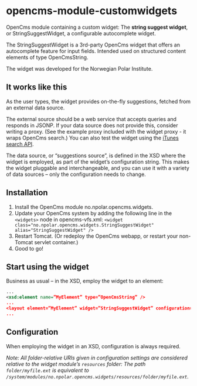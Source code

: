 # opencms-module-customwidgets
OpenCms module containing a custom widget: The **string suggest widget**, or StringSuggestWidget, a configurable autocomplete widget.

The StringSuggestWidget is a 3rd-party OpenCms widget that offers an autocomplete feature for input fields. Intended used on structured content elements of type OpenCmsString.

The widget was developed for the Norwegian Polar Institute.

## It works like this

As the user types, the widget provides on-the-fly suggestions, fetched from an external data source.

The external source should be a web service that accepts queries and responds in JSONP. If your data source does not provide this, consider writing a proxy. (See the example proxy included with the widget proxy - it wraps OpenCms search.) You can also test the widget using the [iTunes search API](https://itunes.apple.com/search?term=metallica).

The data source, or “suggestions source”, is defined in the XSD where the widget is employed, as part of the widget’s configuration string. This makes the widget pluggable and interchangeable, and you can use it with a variety of data sources – only the configuration needs to change.

## Installation
1. Install the OpenCms module no.npolar.opencms.widgets.
2. Update your OpenCms system by adding the following line in the `<widgets>` node in opencms-vfs.xml:
`<widget class="no.npolar.opencms.widgets.StringSuggestWidget" alias="StringSuggestWidget" />`
3. Restart Tomcat. (Or redeploy the OpenCms webapp, or restart your non-Tomcat servlet container.)
4. Good to go!

## Start using the widget
Business as usual – in the XSD, employ the widget to an element:

```xml
...
<xsd:element name=”MyElement” type=”OpenCmsString” />
...
<layout element=”MyElement” widget=”StringSuggestWidget” configuration=”...” />
...
```

## Configuration
When employing the widget in an XSD, configuration is always required.

*Note: All folder-relative URIs given in configuration settings are considered relative to the widget module’s `resources` folder: The path `folder/myfile.ext` is equivalent to `/system/modules/no.npolar.opencms.widgets/resources/folder/myfile.ext`.*
